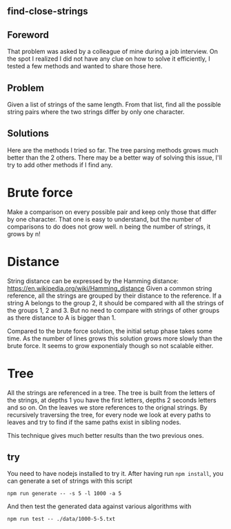 ## find-close-strings

## Foreword
That problem was asked by a colleague of mine during a job interview.
On the spot I realized I did not have any clue on how to solve it efficiently, I tested a few methods and wanted to share those here.

## Problem
Given a list of strings of the same length.
From that list, find all the possible string pairs where the two strings differ by only one character.

## Solutions
Here are the methods I tried so far. The tree parsing methods grows much better than the 2 others. There may be a better way of solving this issue, I'll try to add other methods if I find any.

# Brute force
Make a comparison on every possible pair and keep only those that differ by one character.
That one is easy to understand, but the number of comparisons to do does not grow well.
n being the number of strings, it grows by n!

# Distance
String distance can be expressed by the Hamming distance: https://en.wikipedia.org/wiki/Hamming_distance
Given a common string reference, all the strings are grouped by their distance to the reference.
If a string A belongs to the group 2, it should be compared with all the strings of the groups 1, 2 and 3. But no need to compare with strings of other groups as there distance to A is bigger than 1.

Compared to the brute force solution, the initial setup phase takes some time.
As the number of lines grows this solution grows more slowly than the brute force.
It seems to grow exponentialy though so not scalable either.

# Tree
All the strings are referenced in a tree.
The tree is built from the letters of the strings, at depths 1 you have the first letters, depths 2 seconds letters and so on.
On the leaves we store references to the orignal strings.
By recursively traversing the tree, for every node we look at every paths to leaves and try to find if the same paths exist in sibling nodes.

This technique gives much better results than the two previous ones.



## try
You need to have nodejs installed to try it.
After having run `npm install`, you can generate a set of strings with this script
```
npm run generate -- -s 5 -l 1000 -a 5
```
And then test the generated data against various algorithms with
```
npm run test -- ./data/1000-5-5.txt
```
